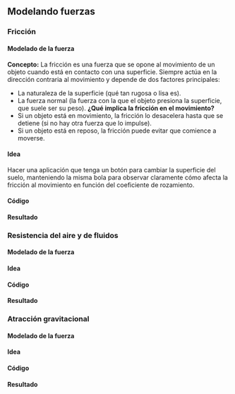 ## Modelando fuerzas
### Fricción
#### Modelado de la fuerza
**Concepto:** La fricción es una fuerza que se opone al movimiento de un objeto cuando está en contacto con una superficie. Siempre actúa en la dirección contraria al movimiento y depende de dos factores principales:
- La naturaleza de la superficie (qué tan rugosa o lisa es).
- La fuerza normal (la fuerza con la que el objeto presiona la superficie, que suele ser su peso).
**¿Qué implica la fricción en el movimiento?**
- Si un objeto está en movimiento, la fricción lo desacelera hasta que se detiene (si no hay otra fuerza que lo impulse).
- Si un objeto está en reposo, la fricción puede evitar que comience a moverse.

#### Idea
Hacer una aplicación que tenga un botón para cambiar la superficie del suelo, manteniendo la misma bola para observar claramente cómo afecta la fricción al movimiento en función del coeficiente de rozamiento.

#### Código

#### Resultado

### Resistencia del aire y de fluidos
#### Modelado de la fuerza
#### Idea
#### Código
#### Resultado

### Atracción gravitacional
#### Modelado de la fuerza
#### Idea
#### Código
#### Resultado
